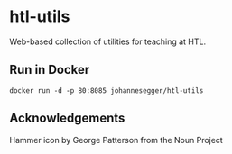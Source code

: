 # htl-utils
Web-based collection of utilities for teaching at HTL.

## Run in Docker
```
docker run -d -p 80:8085 johannesegger/htl-utils
```

## Acknowledgements
Hammer icon by George Patterson from the Noun Project